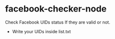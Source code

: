 # facebook-checker-node
Check Facebook UIDs status If they are valid or not.

- Write your UIDs inside list.txt

